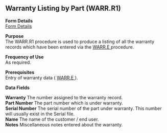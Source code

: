 ##  Warranty Listing by Part (WARR.R1)

<PageHeader />

**Form Details**  
[ Form Details ](WARR-R1-1/README.md)   

**Purpose**  
The WARR.R1 procedure is used to produce a listing of all the warranty records which have been entered via the [ WARR.E ](../../../../rover/MRK-OVERVIEW/MRK-ENTRY/WARR-E/README.md) procedure. 

**Frequency of Use**  
As required.

**Prerequisites**  
Entry of warranty data ( [ WARR.E ](../../../../rover/MRK-OVERVIEW/MRK-ENTRY/WARR-E/README.md) ). 

**Data Fields**

**Warranty** The number assigned to the warranty record.  
**Part Number** The part number which is under warranty.  
**Serial Number** The serial number of the part under warranty. This number
will usually exist in the Serial file.  
**Name** The name of the customer / end user.  
**Notes** Miscellaneous notes entered about the warranty.  
  
<badge text= "Version 8.10.57" vertical="middle" />

<PageFooter />